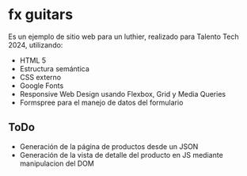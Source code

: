 # fx guitars

Es un ejemplo de sitio web para un luthier, realizado para Talento Tech 2024, utilizando:

* HTML 5  
* Estructura semántica  
* CSS externo  
* Google Fonts  
* Responsive Web Design usando Flexbox, Grid y Media Queries  
* Formspree para el manejo de datos del formulario  

## ToDo
* Generación de la página de productos desde un JSON
* Generación de la vista de detalle del producto en JS mediante manipulacion del DOM
